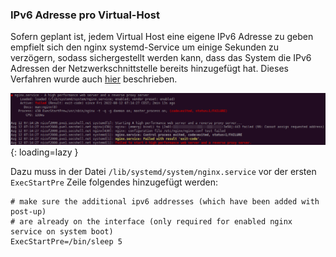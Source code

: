 ### IPv6 Adresse pro Virtual-Host
Sofern geplant ist, jedem Virtual Host eine eigene IPv6 Adresse zu geben empfielt sich
den nginx systemd-Service um einige Sekunden zu verzögern, sodass sichergestellt werden 
kann, dass das System die IPv6 Adressen der Netzwerkschnittstelle bereits hinzugefügt hat.
Dieses Verfahren wurde auch [hier](https://docs.ispsystem.com/ispmanager-business/troubleshooting-guide/if-nginx-does-not-start-after-rebooting-the-server) beschrieben.

![Result of `systemctl status nginx`](../../docs/img/nginx/nginx-failed-ipv6-not-assignable.png){: loading=lazy }

Dazu muss in der Datei `/lib/systemd/system/nginx.service` vor der ersten `ExecStartPre` Zeile folgendes hinzugefügt werden:
```shell
# make sure the additional ipv6 addresses (which have been added with post-up) 
# are already on the interface (only required for enabled nginx service on system boot)
ExecStartPre=/bin/sleep 5
```